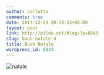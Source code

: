 ```yaml
---
author: carlotta
comments: true
date: 2017-12-24 20:10:15+00:00
layout: post
link: http://pilde.net/blog/?p=6843
slug: buon-natale-4
title: Buon Natale
wordpress_id: 6843
---
```


![natale](http://pilde.net/blog/wp-content/uploads/2018/02/natale.png)
